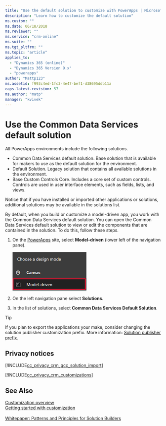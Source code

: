 ```yaml
---
title: "Use the default solution to customize with PowerApps | MicrosoftDocs"
description: "Learn how to customize the default solution"
ms.custom: ""
ms.date: 06/18/2018
ms.reviewer: ""
ms.service: "crm-online"
ms.suite: ""
ms.tgt_pltfrm: ""
ms.topic: "article"
applies_to: 
  - "Dynamics 365 (online)"
  - "Dynamics 365 Version 9.x"
  - "powerapps"
author: "Mattp123"
ms.assetid: f993c4ed-1fc3-4e47-bef1-d38695ddb11a
caps.latest.revision: 57
ms.author: "matp"
manager: "kvivek"
--- 
```


# Use the Common Data Services default solution  

All PowerApps environments include the following solutions.
-	Common Data Services default solution. Base solution that is available for makers to use as the default solution for the environment.
-	Default Solution. Legacy solution that contains all available solutions in the environment. 
-	Base Custom Controls Core. Includes a core set of custom controls. Controls are used in user interface elements, such as fields, lists, and views. 

Notice that if you have installed or imported other applications or solutions, additional solutions may be available in the solutions list.  

By default,  when you build or customize a model-driven app, you work with the Common Data Services default solution. You can open the Common Data Services default solution to view or edit the components that are contained in the solution. To do this, follow these steps.
 
1.  On the [PowerApps](https://web.powerapps.com) site, select **Model-driven** (lower left of the navigation pane).  

    ![Model-driven design mode](../model-driven-apps/media/model-driven-switch.png)

2. On the left navigation pane select **Solutions**.
3. In the list of solutions, select **Common Data Services Default Solution**.
  
> [!TIP]
>  If you plan to export the applications your make, consider changing the solution publisher customization prefix. More information: [Solution publisher prefix](change-solution-publisher-prefix.md).  
  
<a name="BKMK_PrivacyNotice"></a>   

## Privacy notices  
 [!INCLUDE[cc_privacy_crm_gcc_solution_import](../../includes/cc-privacy-crm-gcc-solution-import.md)]  
  
 [!INCLUDE[cc_privacy_crm_customizations](../../includes/cc-privacy-crm-customizations.md)]  
  
## See Also  
 [Customization overview](overview.md)<br/>
 [Getting started with customization](../model-driven-apps/getting-started-customization.md)  
 <br/>
 [Whitepaper: Patterns and Principles for Solution Builders](http://go.microsoft.com/fwlink/p/?LinkID=533946)

